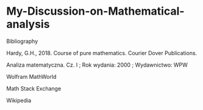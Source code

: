 # My-Discussion-on-Mathematical-analysis



Bibliography

Hardy, G.H., 2018. Course of pure mathematics. Courier Dover Publications.

Analiza matematyczna. Cz. I ; Rok wydania: 2000 ; Wydawnictwo: WPW 

Wolfram MathWorld

Math Stack Exchange

Wikipedia

